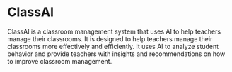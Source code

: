 
# ClassAI

ClassAI is a classroom management system that uses AI to help teachers manage their classrooms. It is designed to help teachers manage their classrooms more effectively and efficiently. It uses AI to analyze student behavior and provide teachers with insights and recommendations on how to improve classroom management.